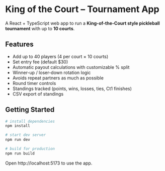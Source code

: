 # King of the Court – Tournament App

A React + TypeScript web app to run a **King-of-the-Court style pickleball tournament** with up to **10 courts**.

## Features
- Add up to 40 players (4 per court × 10 courts)
- Set entry fee (default $30)
- Automatic payout calculations with customizable % split
- Winner-up / loser-down rotation logic
- Avoids repeat partners as much as possible
- Round timer controls
- Standings tracked (points, wins, losses, ties, Ct1 finishes)
- CSV export of standings

## Getting Started
```bash
# install dependencies
npm install

# start dev server
npm run dev

# build for production
npm run build
```

Open http://localhost:5173 to use the app.
